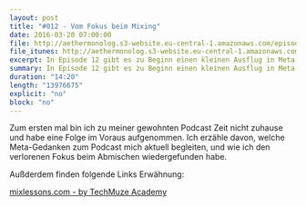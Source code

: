 ```yaml
---
layout: post
title: "#012 - Vom Fokus beim Mixing"
date: 2016-03-20 07:00:00
file: http://aethermonolog.s3-website.eu-central-1.amazonaws.com/episodes/aethermonolog-012.mp3
file_itunes: http://aethermonolog.s3-website.eu-central-1.amazonaws.com/episserodes/aethermonolog-012.m4a
excerpt: In Episode 12 gibt es zu Beginn einen kleinen Ausflug in Meta Themen. Danach geht es ans Eingemachte mit der Frage, wie man den Fokus beim Abmischen nicht verliert.
summary: In Episode 12 gibt es zu Beginn einen kleinen Ausflug in Meta Themen. Danach geht es ans Eingemachte mit der Frage, wie man den Fokus beim Abmischen nicht verliert.
duration: "14:20"
length: "13976675"
explicit: "no"
block: "no"
---
```


Zum ersten mal bin ich zu meiner gewohnten Podcast Zeit nicht zuhause und habe eine Folge im Voraus aufgenommen. Ich erzähle davon, welche Meta-Gedanken zum Podcast mich aktuell begleiten, und wie ich den verlorenen Fokus beim Abmischen wiedergefunden habe.

Außderdem finden folgende Links Erwähnung:

[mixlessons.com - by TechMuze Academy](http://mixlessons.com)
